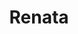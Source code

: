 ---
title: Renata
date: 
draft: false

# descripcion
description : Conjunto de aros y dije de plata con cristal

materials: Plata 925

color: Plateado y negro

dimensions: 1cm x 1,5cm (dije) - 0,8cm x 3cm (aros)

code: 06-18-0374

type: "Conjuntos"

categories: []

price: $5.630,00

# Images
# first image will be shown in the product page
images:
  # - image: "images/path_to_image"
  # La ubicacion de las imagenes es imagenes/Conjuntos/Conjuntos.Aros y Dije/06-18-0374-renata
  - image: "./images/conjuntos/aros_y_dije/06-18-0374-cuadrados-cristal-negros_a.JPG"
  - image: "./images/conjuntos/aros_y_dije/06-18-0374-cuadrados-cristal-negros_b.JPG"
---